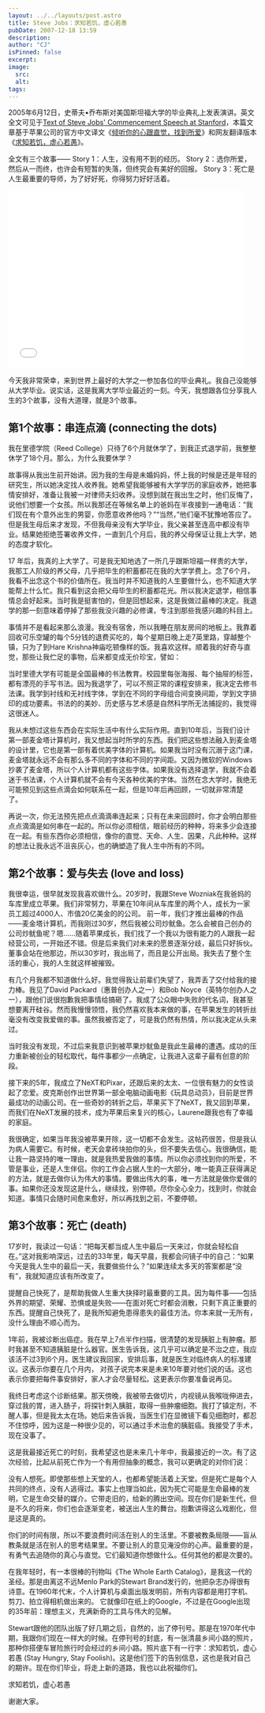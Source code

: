 ```yaml
---
layout: ../../layouts/post.astro
title: Steve Jobs：求知若饥，虚心若愚
pubDate: 2007-12-18 13:59
description: 
author: "CJ"
isPinned: false
excerpt: 
image:
  src:
  alt:
tags: 
---
```

2005年6月12日，史蒂夫•乔布斯对美国斯坦福大学的毕业典礼上发表演讲。英文全文可见于<a href="http://news.stanford.edu/news/2005/june15/jobs-061505">Text of Steve Jobs' Commencement Speech at Stanford</a>，本篇文章基于苹果公司的官方中文译文《<a href="http://www.cheers.com.tw/doc/page.jspx?id=402881e8134e403a01134e4eeb700b67">倾听你的心跟直觉，找到所爱</a>》和网友翻译版本《<a href="http://blog.yam.com/heuss/article/5166213">求知若饥，虚心若愚</a>》。

全文有三个故事——
Story 1：人生，没有用不到的经历。
Story 2：选你所爱，然后从一而终，也许会有短暂的失落，但终究会有美好的回报。
Story 3：死亡是人生最重要的导师，为了好好死，你得努力好好活着。

<iframe width="480" height="360" src="//www.youtube.com/embed/UF8uR6Z6KLc" frameborder="0" allowfullscreen></iframe>

今天我非常荣幸，来到世界上最好的大学之一参加各位的毕业典礼。我自己没能够从大学毕业。说实话，这是我离大学毕业最近的一刻。今天，我想跟各位分享我人生的3个故事，没有大道理，就是3个故事。
<h2>第1个故事：串连点滴 (connecting the dots)</h2>
我在里德学院（Reed College）只待了6个月就休学了，到我正式退学前，我整整休学了18个月。那么，为什么我要休学？

故事得从我出生前开始讲。因为我的生母是未婚妈妈，怀上我的时候是还是年轻的研究生，所以她决定找人收养我。她希望我能够被有大学学历的家庭收养，她把事情安排好，准备让我被一对律师夫妇收养。没想到就在我出生之时，他们反悔了，说他们想要一个女孩。所以我那还在等候名单上的爸妈在半夜接到一通电话：“我们现在有个意外出生的男婴，你愿意收养他吗？”“当然，”他们毫不犹豫地答应了。但是我生母后来才发现，不但我母亲没有大学毕业，我父亲甚至连高中都没有毕业。结果她拒绝签署收养文件，一直到几个月后，我的养父母保证让我上大学，她的态度才软化。

17 年后，我真的上大学了。可是我无知地选了一所几乎跟斯坦福一样贵的大学，我那工人阶级的养父母，几乎把毕生的积蓄都花在我的大学学费上。念了6个月，我看不出念这个书的价值所在。我当时并不知道我的人生要做什么，也不知道大学能帮上什么忙。我只看到这会把父母毕生的积蓄都花光。所以我决定退学，相信事情总会好起来。当时我是挺害怕的，但是回想起来，这是我做过最棒的决定。我退学的那一刻意味着停掉了那些我没兴趣的必修课，专注到那些我感兴趣的科目上。

事情并不是看起来那么浪漫。我没有宿舍，所以我睡在朋友房间的地板上。我靠着回收可乐空罐的每个5分钱的退费买吃的，每个星期日晚上走7英里路，穿越整个镇，只为了到Hare Krishna神庙吃顿像样的饭。我喜欢这样。顺着我的好奇与直觉，那些让我伫足的事物，后来都变成无价珍宝，譬如：

当时里德大学有可能是全国最棒的书法教育。校园里每张海报、每个抽屉的标签，都有漂亮的手写书法。因为我退学了，可以不照正常的课程安排来，我决定去修书法课。我学到衬线和无衬线字体，学到在不同的字母组合间变换间距，学到文字排印的成功要素。书法的的美妙、历史感与艺术感是自然科学所无法捕捉的，我觉得这很迷人。

我从未想过这些东西会在实际生活中有什么实际作用。直到10年后，当我们设计第一部麦金塔计算机时，我又想起当时所学的东西。我们把这些想法融入到麦金塔的设计里，它也是第一部有着优美字体的计算机。如果我当时没有沉溺于这门课，麦金塔就永远不会有那么多不同的字体和不同的字间距。又因为微软的Windows抄袭了麦金塔，所以个人计算机都有这些字体。如果我没有选择退学，我就不会着迷于书法课，个人计算机就不会有今天各种优美的字体。当然在念大学时，我绝无可能预见到这些点滴会如何联系在一起，但是10年后再回顾，一切就非常清楚了。

再说一次，你无法预先把点点滴滴串连起来；只有在未来回顾时，你才会明白那些点点滴滴是如何串在一起的。所以你必须相信，眼前经历的种种，将来多少会连接在一起。有些东西你必须相信，像你的直觉、天命、人生、因果，凡此种种。这样的想法让我永远不沮丧灰心，也的确塑造了我人生中所有的不同。
<h2>第2个故事：爱与失去 (love and loss)</h2>
我很幸运，很早就发现我喜欢做什么。20岁时，我跟Steve Wozniak在我爸妈的车库里成立苹果。我们非常努力，苹果在10年间从车库里的两个人，成长为一家员工超过4000人、市值20亿美金的的公司。 前一年，我们才推出最棒的作品——麦金塔计算机，而我刚过30岁，然后我被公司炒鱿鱼。怎么会被自己创办的公司炒鱿鱼呢？嗯……随着苹果成长，我们找了一个我以为很有能力的人跟我一起经营公司，一开始还不错。但是后来我们对未来的愿景逐渐分歧，最后只好拆伙。董事会站在他那边，所以30岁时，我出局了，而且是公开出局。我失去了整个生活的重心，我的人生就这样被摧毁。

有几个月我都不知道做什么好。我觉得我让前辈们失望了，我弄丢了交付给我的接力棒。我见了David Packard（惠普创办人之一）和Bob Noyce（英特尔创办人之一），跟他们说很抱歉我把事情给搞砸了。我成了公众眼中失败的代名词，我甚至想要离开硅谷。然而我慢慢领悟，我仍然喜欢我本来做的事，在苹果发生的转折丝毫没有改变我爱做的事。虽然我被否定了，可是我仍然有热情，所以我决定从头来过。

当时我没有发现，不过后来我意识到被苹果炒鱿鱼是我此生最棒的遭遇。成功的压力重新被创业的轻松取代，每件事都少一点确定，让我进入这辈子最有创意的阶段。

接下来的5年，我成立了NeXT和Pixar，还跟后来的太太、一位很有魅力的女性谈起了恋爱。皮克斯创作出世界第一部全电脑动画电影《玩具总动员》，目前是世界最成功的动画公司。在一些奇妙的转折之后，苹果买下了NeXT，我又回到苹果，而我们在NeXT发展的技术，成为苹果后来复兴的核心，Laurene跟我也有了幸福的家庭。

我很确定，如果当年我没被苹果开除，这一切都不会发生。这帖药很苦，但是我认为病人需要它。有时候，老天会拿砖块拍你的头，但不要失去信心。我很确信，能让我一路坚持的唯一理由，就是我热爱我做的事情。所以你必须找到你的所爱，不管是事业，还是人生伴侣。你的工作会占据人生的一大部分，唯一能真正获得满足的方法，就是去做你认为伟大的事情。要做出伟大的事，唯一方法就是做你爱做的事。如果你还没发现这是什么，继续找，别停顿。尽你全心全力，找到时，你就会知道。事情只会随时间愈来愈好，所以再找到之前，不要停顿。
<h2>第3个故事：死亡 (death)</h2>
17岁时，我读过一句话：“把每天都当成人生中最后一天来过，你就会轻松自在。”这对我影响深远，过去的33年里，每天早晨，我都会问镜子中的自己：“如果今天是我人生中的最后一天，我要做些什么？”如果连续太多天的答案都是“没有”，我就知道应该有所改变了。

提醒自己快死了，是帮助我做人生重大抉择时最重要的工具。因为每件事——包括外界的期望、荣耀、恐惧或是失败——在面对死亡时都会消散，只剩下真正重要的东西。提醒自己快死了，是我所知避免患得患失的最佳方法。你本来就一无所有，没什么理由不顺心而为。

1年前，我被诊断出癌症。我在早上7点半作扫描，很清楚的发现胰脏上有肿瘤。那时我甚至不知道胰脏是什么器官。医生告诉我，这几乎可以确定是不治之症，我应该活不过3到6个月。医生建议我回家，安排后事，就是医生对临终病人的标准建议。这表示你要在几个月内， 对孩子说完本来是未来10年要对他们说的话。这也表示你要把每件事安排好，家人才会尽量轻松。这更表示你要准备说再见。

我终日考虑这个诊断结果。那天傍晚，我被带去做切片，内视镜从我喉咙伸进去，穿过我的胃，进入肠子，将探针刺入胰脏，取得一些肿瘤细胞。我打了镇定剂，不醒人事，但是我太太在场。她后来告诉我，当医生们在显微镜下看见细胞时，都忍不住惊呼，因为这是一种很少见的，可以通过手术治愈的胰脏癌。我接受了手术，现在没事了。

这是我最接近死亡的时刻，我希望这也是未来几十年中，我最接近的一次。有了这次经验，比起从前死亡作为一个有用但抽象的概念，我可以更确定的对你们说：

没有人想死。即使那些想上天堂的人，也都希望能活着上天堂。但是死亡是每个人共同的终点，没有人逃得过。事实上也理当如此，因为死亡可能是生命最棒的发明，它是生命交替的媒介。它带走旧的，给新的腾出空间。现在你们是新生代，但是不久的将来，你们也会逐渐变老，被送出人生的舞台。抱歉讲得这么戏剧化，但是这是真的。

你们的时间有限，所以不要浪费时间活在别人的生活里。不要被教条局限——盲从教条就是活在别人的思考结果里。不要让别人的意见淹没你的心声。最重要的是，有勇气去追随你的真心与直觉。它们最知道你想做什么。任何其他的都是次要的。

在我年轻时，有一本很棒的刊物叫《The Whole Earth Catalog》，是我这一代的圣经。那是由离这不远Menlo Park的Stewart Brand发行的，他把杂志办得很有诗意。在1960年代末，个人计算机与桌面出版发明前，所有内容都是用打字机、剪刀、拍立得相机做出来的。 它就像印在纸上的Google，不过是在Google出现的35年前：理想主义，充满新奇的工具与伟大的见解。

Stewart跟他的团队出版了好几期之后，自然的，出了停刊号。那是在1970年代中期，我跟你们现在一样大的时候。在停刊号的封底，有一张清晨乡间小路的照片，那种你搭便车冒险旅行时会经过的乡间小路。照片底下有一行字：求知若饥，虚心若愚 (Stay Hungry, Stay Foolish)。这是他们签下的告别信息，这也是我对自己的期许。现在你们毕业，将走上新的道路，我也以此祝福你们。

求知若饥，虚心若愚

谢谢大家。
